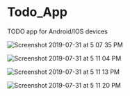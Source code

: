 # Todo_App
TODO app for Android/IOS devices

![Screenshot 2019-07-31 at 5 07 35 PM](https://user-images.githubusercontent.com/52451910/62209195-9236de80-b3b6-11e9-97c5-e2e68af793b9.png)

![Screenshot 2019-07-31 at 5 11 04 PM](https://user-images.githubusercontent.com/52451910/62209216-a084fa80-b3b6-11e9-9962-8b2c9418d28d.png)

![Screenshot 2019-07-31 at 5 11 13 PM](https://user-images.githubusercontent.com/52451910/62209217-a11d9100-b3b6-11e9-89a2-b4e76269864c.png)

![Screenshot 2019-07-31 at 5 11 20 PM](https://user-images.githubusercontent.com/52451910/62209218-a11d9100-b3b6-11e9-854f-6527c6535b06.png)
